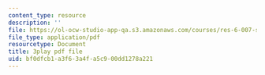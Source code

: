 ```yaml
---
content_type: resource
description: ''
file: https://ol-ocw-studio-app-qa.s3.amazonaws.com/courses/res-6-007-signals-and-systems-spring-2011/bf0dfcb1a3f63a4fa5c900dd1278a221_mmkOAMOw73U.pdf
file_type: application/pdf
resourcetype: Document
title: 3play pdf file
uid: bf0dfcb1-a3f6-3a4f-a5c9-00dd1278a221
---
```

